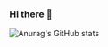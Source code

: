 ### Hi there 👋

![Anurag's GitHub stats](https://github-readme-stats.vercel.app/api?username=Veillax135&count_private=true&show_icons=true&theme=merko)
<!--
**Veillax135/Veillax135** is a ✨ _special_ ✨ repository because its `README.md` (this file) appears on your GitHub profile.

Here are some ideas to get you started:

- 🔭 I’m currently working on ...
- 🌱 I’m currently learning ...
- 👯 I’m looking to collaborate on ...
- 🤔 I’m looking for help with ...
- 💬 Ask me about ...
- 📫 How to reach me: ...
- 😄 Pronouns: ...
- ⚡ Fun fact: ...
-->
